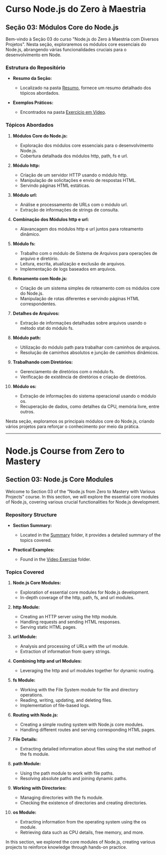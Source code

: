 # Curso Node.js do Zero à Maestria

## Seção 03: Módulos Core do Node.js

Bem-vindo à Seção 03 do curso "Node.js do Zero à Maestria com Diversos Projetos". Nesta seção, exploraremos os módulos core essenciais do Node.js, abrangendo várias funcionalidades cruciais para o desenvolvimento em Node.

### Estrutura do Repositório

- **Resumo da Seção:**
  - Localizado na pasta [Resumo](./RESUMO/), fornece um resumo detalhado dos tópicos abordados.

- **Exemplos Práticos:**
  - Encontrados na pasta [Exercício em Vídeo](./EXERCICIOS/EXERCICIO%20VIDEO%20AULA/).

### Tópicos Abordados

1. **Módulos Core do Node.js:**
   - Exploração dos módulos core essenciais para o desenvolvimento Node.js.
   - Cobertura detalhada dos módulos http, path, fs e url.

2. **Módulo http:**
   - Criação de um servidor HTTP usando o módulo http.
   - Manipulação de solicitações e envio de respostas HTML.
   - Servindo páginas HTML estáticas.

3. **Módulo url:**
   - Análise e processamento de URLs com o módulo url.
   - Extração de informações de strings de consulta.

4. **Combinação dos Módulos http e url:**
   - Alavancagem dos módulos http e url juntos para roteamento dinâmico.

5. **Módulo fs:**
   - Trabalho com o módulo de Sistema de Arquivos para operações de arquivo e diretório.
   - Leitura, escrita, atualização e exclusão de arquivos.
   - Implementação de logs baseados em arquivos.

6. **Roteamento com Node.js:**
   - Criação de um sistema simples de roteamento com os módulos core do Node.js.
   - Manipulação de rotas diferentes e servindo páginas HTML correspondentes.

7. **Detalhes de Arquivos:**
   - Extração de informações detalhadas sobre arquivos usando o método stat do módulo fs.

8. **Módulo path:**
   - Utilização do módulo path para trabalhar com caminhos de arquivos.
   - Resolução de caminhos absolutos e junção de caminhos dinâmicos.

9. **Trabalhando com Diretórios:**
   - Gerenciamento de diretórios com o módulo fs.
   - Verificação de existência de diretórios e criação de diretórios.

10. **Módulo os:**
    - Extração de informações do sistema operacional usando o módulo os.
    - Recuperação de dados, como detalhes da CPU, memória livre, entre outros.

Nesta seção, exploramos os principais módulos core do Node.js, criando vários projetos para reforçar o conhecimento por meio da prática.

***

# Node.js Course from Zero to Mastery

## Section 03: Node.js Core Modules

Welcome to Section 03 of the "Node.js from Zero to Mastery with Various Projects" course. In this section, we will explore the essential core modules of Node.js, covering various crucial functionalities for Node.js development.

### Repository Structure

- **Section Summary:**
  - Located in the [Summary](./RESUMO/) folder, it provides a detailed summary of the topics covered.

- **Practical Examples:**
  - Found in the [Video Exercise](./EXERCICIOS/EXERCICIO%20VIDEO%20AULA/) folder.

### Topics Covered

1. **Node.js Core Modules:**
   - Exploration of essential core modules for Node.js development.
   - In-depth coverage of the http, path, fs, and url modules.

2. **http Module:**
   - Creating an HTTP server using the http module.
   - Handling requests and sending HTML responses.
   - Serving static HTML pages.

3. **url Module:**
   - Analysis and processing of URLs with the url module.
   - Extraction of information from query strings.

4. **Combining http and url Modules:**
   - Leveraging the http and url modules together for dynamic routing.

5. **fs Module:**
   - Working with the File System module for file and directory operations.
   - Reading, writing, updating, and deleting files.
   - Implementation of file-based logs.

6. **Routing with Node.js:**
   - Creating a simple routing system with Node.js core modules.
   - Handling different routes and serving corresponding HTML pages.

7. **File Details:**
   - Extracting detailed information about files using the stat method of the fs module.

8. **path Module:**
   - Using the path module to work with file paths.
   - Resolving absolute paths and joining dynamic paths.

9. **Working with Directories:**
   - Managing directories with the fs module.
   - Checking the existence of directories and creating directories.

10. **os Module:**
    - Extracting information from the operating system using the os module.
    - Retrieving data such as CPU details, free memory, and more.

In this section, we explored the core modules of Node.js, creating various projects to reinforce knowledge through hands-on practice.
